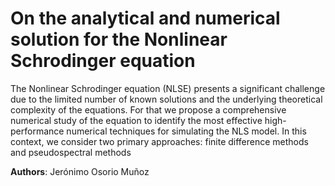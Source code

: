 # On the analytical and numerical solution for the Nonlinear Schrodinger equation

The Nonlinear Schrodinger equation (NLSE) presents a significant challenge due to the limited number of known solutions and the underlying theoretical
complexity of the equations. For that we propose a comprehensive numerical study of the equation
to identify the most effective high-performance numerical techniques for simulating the NLS model.
In this context, we consider two primary approaches: finite difference methods and pseudospectral
methods

__Authors__: Jerónimo Osorio Muñoz
